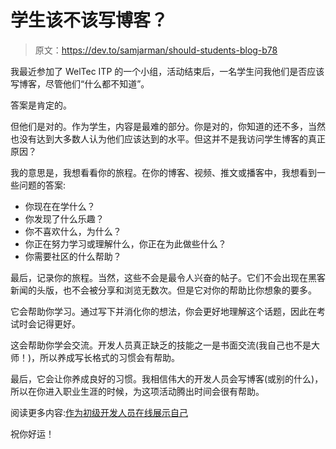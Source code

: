 # 学生该不该写博客？

> 原文：<https://dev.to/samjarman/should-students-blog-b78>

我最近参加了 WelTec ITP 的一个小组，活动结束后，一名学生问我他们是否应该写博客，尽管他们“什么都不知道”。

答案是肯定的。

但他们是对的。作为学生，内容是最难的部分。你是对的，你知道的还不多，当然也没有达到大多数人认为他们应该达到的水平。但这并不是我访问学生博客的真正原因？

我的意思是，我想看看你的旅程。在你的博客、视频、推文或播客中，我想看到一些问题的答案:

*   你现在在学什么？
*   你发现了什么乐趣？
*   你不喜欢什么，为什么？
*   你正在努力学习或理解什么，你正在为此做些什么？
*   你需要社区的什么帮助？

最后，记录你的旅程。当然，这些不会是最令人兴奋的帖子。它们不会出现在黑客新闻的头版，也不会被分享和浏览无数次。但是它对你的帮助比你想象的要多。

它会帮助你学习。通过写下并消化你的想法，你会更好地理解这个话题，因此在考试时会记得更好。

这会帮助你学会交流。开发人员真正缺乏的技能之一是书面交流(我自己也不是大师！)，所以养成写长格式的习惯会有帮助。

最后，它会让你养成良好的习惯。我相信伟大的开发人员会写博客(或别的什么)，所以在你进入职业生涯的时候，为这项活动腾出时间会很有帮助。

阅读更多内容:[作为初级开发人员在线展示自己](https://www.samjarman.co.nz/blog/online-presence)

祝你好运！